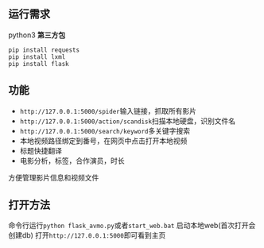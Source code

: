 ## 运行需求
python3
**第三方包**
```
pip install requests
pip install lxml
pip install flask
```
## 功能

- `http://127.0.0.1:5000/spider`输入链接，抓取所有影片
- `http://127.0.0.1:5000/action/scandisk`扫描本地硬盘，识别文件名
- `http://127.0.0.1:5000/search/keyword`多关键字搜索
- 本地视频路径绑定到番号，在网页中点击打开本地视频
- 标题快捷翻译
- 电影分析，标签，合作演员，时长

方便管理影片信息和视频文件


## 打开方法
命令行运行`python flask_avmo.py`或者`start_web.bat` 启动本地web(首次打开会创建db)
打开`http://127.0.0.1:5000`即可看到主页
